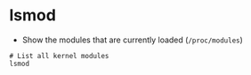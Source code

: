 # lsmod

- Show the modules that are currently loaded (`/proc/modules`)

```shell
# List all kernel modules
lsmod
```
